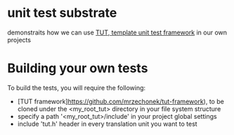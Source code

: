 # unit test substrate
demonstraits how we can use [TUT, template unit test framework](http://mrzechonek.github.io/tut-framework/) in our own projects

# Building your own tests
To build the tests, you will require the following:

* [TUT framework]https://github.com/mrzechonek/tut-framework), to be cloned under the <my_root_tut> directory in your file system structure 
* specify a path '<my_root_tut>/include' in your project global settings
* include 'tut.h' header in every translation unit you want to test
  
